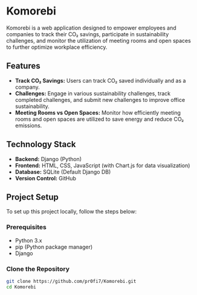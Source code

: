 # Komorebi 

Komorebi is a web application designed to empower employees and companies to track their CO₂ savings, participate in sustainability challenges, and monitor the utilization of meeting rooms and open spaces to further optimize workplace efficiency.

## Features

- **Track CO₂ Savings:** Users can track CO₂ saved individually and as a company.
- **Challenges:** Engage in various sustainability challenges, track completed challenges, and submit new challenges to improve office sustainability.
- **Meeting Rooms vs Open Spaces:** Monitor how efficiently meeting rooms and open spaces are utilized to save energy and reduce CO₂ emissions.

## Technology Stack

- **Backend:** Django (Python)
- **Frontend:** HTML, CSS, JavaScript (with Chart.js for data visualization)
- **Database:** SQLite (Default Django DB)
- **Version Control:** GitHub

## Project Setup

To set up this project locally, follow the steps below:

### Prerequisites

- Python 3.x
- pip (Python package manager)
- Django

### Clone the Repository

```bash
git clone https://github.com/pr0fi7/Komorebi.git
cd Komorebi
```
